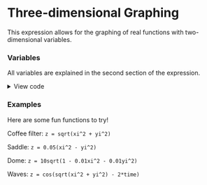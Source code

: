 # Three-dimensional Graphing

This expression allows for the graphing of real functions with two-dimensional variables.

### Variables

All variables are explained in the second section of the expression.

<details>
  <summary>View code</summary>

```
xi = lerp((index%(res+1))/res,-100,100)/(10*scale);
yi = lerp(floor(index/(res+1))/res,-100,100)/(10*scale);

#########################################################

#Parameters:

res = 17;
#Amount of plotted points in x and y directions

scale = 1;
#The "zoom" of the function, larger = farther in

axis = 7;
#Amount of plotted points in each direction of the axes

cs = 0.5;
#Color scale, larger number = more colors across z

zr = projectionTime/3; 
#Rotation around z-axis in radians

xr = 0.5;
#Rotation around x-axis in radians

z = 0;
#Equation: z = f(xi,yi)

#########################################################

axisn = 2(axis/scale) + 1;

xa = lerp((index-(400-3*axisn))/(axisn-1),-100,100);
ya = lerp((index-(400-2*axisn))/(axisn-1),-100,100);

x' = if(index > (400-(3*axisn+1)) & index < (400-2*axisn),

cos(zr)*xa,

if(index > (400-(2*axisn+1)) & index < (400-axisn),

sin(zr)*ya,

if(index > (400-(axisn+1)),

0,

xi*10*scale*cos(zr) - yi*10*scale*sin(zr)

)));

y' = if(index > (400-(3*axisn+1)) & index < (400-2*axisn),

sin(xr)*sin(zr)*xa,

if(index > (400-(2*axisn+1)) & index < (400-axisn),

sin(xr)*-cos(zr)*ya,

if(index > (400-(axisn+1)),

cos(xr)*lerp((index-(400-axisn))/(axisn-1),-100,100),

sin(xr)*(xi*10*scale*sin(zr) + yi*10*scale*cos(zr)) + 10*scale*z*cos(xr)

)));

h = if(index > (400-(3*axisn+1)) & index < (400-2*axisn),0,if(index > (400-(2*axisn+1)) & index < (400-axisn),120,if(index > (400-(axisn+1)),240,

if(index < (res+1)^2,lerp(cs*z+0.5,280,320),300)

)));

s = 1;

v = if(index > 400-(3*axisn+1),1,if(index < (res+1)^2,1,0));

# Expression by Chrnan6710
```
</details>

### Examples

Here are some fun functions to try!

Coffee filter: ```z = sqrt(xi^2 + yi^2)```

Saddle: ```z = 0.05(xi^2 - yi^2)```

Dome: ```z = 10sqrt(1 - 0.01xi^2 - 0.01yi^2)```

Waves: ```z = cos(sqrt(xi^2 + yi^2) - 2*time)```
